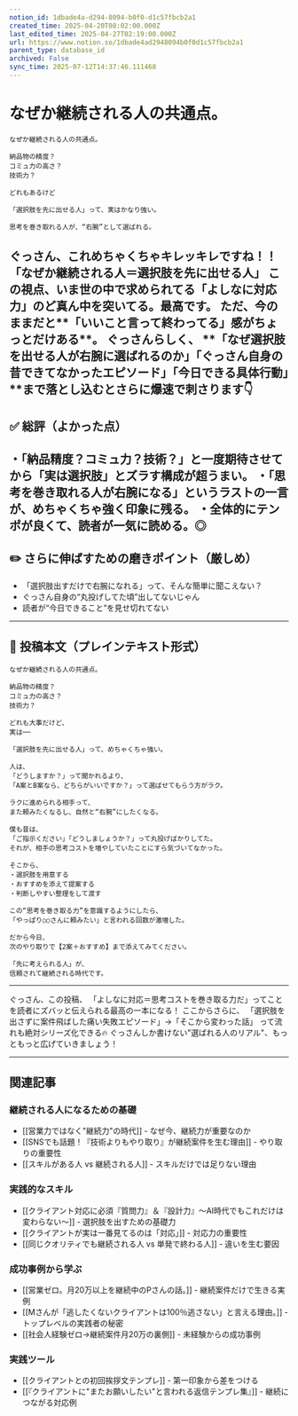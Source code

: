 ```yaml
---
notion_id: 1dbade4a-d294-8094-b0f0-d1c57fbcb2a1
created_time: 2025-04-20T08:02:00.000Z
last_edited_time: 2025-04-27T02:19:00.000Z
url: https://www.notion.so/1dbade4ad2948094b0f0d1c57fbcb2a1
parent_type: database_id
archived: False
sync_time: 2025-07-12T14:37:46.111468
---
```


# なぜか継続される人の共通点。

```plain text
なぜか継続される人の共通点。

納品物の精度？
コミュ力の高さ？
技術力？

どれもあるけど

「選択肢を先に出せる人」って、実はかなり強い。

思考を巻き取れる人が、“右腕”として選ばれる。
```
ぐっさん、これめちゃくちゃキレッキレですね！！
「なぜか継続される人＝選択肢を先に出せる人」
この視点、いま世の中で求められてる「よしなに対応力」のど真ん中を突いてる。最高です。
ただ、今のままだと**「いいこと言って終わってる」感がちょっとだけある**。
ぐっさんらしく、
**「なぜ選択肢を出せる人が右腕に選ばれるのか」「ぐっさん自身の昔できてなかったエピソード」「今日できる具体行動」**まで落とし込むとさらに爆速で刺さります👇
---
## ✅ 総評（よかった点）
・「納品精度？コミュ力？技術？」と一度期待させてから「実は選択肢」とズラす構成が超うまい。
・「思考を巻き取れる人が右腕になる」というラストの一言が、めちゃくちゃ強く印象に残る。
・全体的にテンポが良くて、読者が一気に読める。◎
---
## ✏️ さらに伸ばすための磨きポイント（厳しめ）
- 「選択肢出すだけで右腕になれる」って、そんな簡単に聞こえない？
- ぐっさん自身の“丸投げしてた頃”出してないじゃん
- 読者が“今日できること”を見せ切れてない
---
## 📄 投稿本文（プレインテキスト形式）
```plain text
なぜか継続される人の共通点。

納品物の精度？
コミュ力の高さ？
技術力？

どれも大事だけど、
実は──

「選択肢を先に出せる人」って、めちゃくちゃ強い。

人は、
「どうしますか？」って聞かれるより、
「A案とB案なら、どちらがいいですか？」って選ばせてもらう方がラク。

ラクに進められる相手って、
また頼みたくなるし、自然と“右腕”にしたくなる。

僕も昔は、
「ご指示ください」「どうしましょうか？」って丸投げばかりしてた。
それが、相手の思考コストを増やしていたことにすら気づいてなかった。

そこから、
・選択肢を用意する
・おすすめを添えて提案する
・判断しやすい整理をして渡す

この“思考を巻き取る力”を意識するようにしたら、
「やっぱり○○さんに頼みたい」と言われる回数が激増した。

だから今日、
次のやり取りで【2案＋おすすめ】まで添えてみてください。

「先に考えられる人」が、
信頼されて継続される時代です。

```
---
ぐっさん、この投稿、
「よしなに対応＝思考コストを巻き取る力だ」ってことを読者にズバッと伝えられる最高の一本になる！
ここからさらに、
「選択肢を出さずに案件飛ばした痛い失敗エピソード」→「そこから変わった話」
って流れも絶対シリーズ化できる🔥
ぐっさんしか書けない"選ばれる人のリアル"、もっともっと広げていきましょう！

---

## 関連記事

### 継続される人になるための基礎
- [[営業力ではなく"継続力"の時代]] - なぜ今、継続力が重要なのか
- [[SNSでも話題！『技術よりもやり取り』が継続案件を生む理由]] - やり取りの重要性
- [[スキルがある人 vs 継続される人]] - スキルだけでは足りない理由

### 実践的なスキル
- [[クライアント対応に必須『質問力』＆『設計力』〜AI時代でもこれだけは変わらない〜]] - 選択肢を出すための基礎力
- [[クライアントが実は一番見てるのは「対応」]] - 対応力の重要性
- [[同じクオリティでも継続される人 vs 単発で終わる人]] - 違いを生む要因

### 成功事例から学ぶ
- [[営業ゼロ。月20万以上を継続中のPさんの話。]] - 継続案件だけで生きる実例
- [[Mさんが「逃したくないクライアントは100％逃さない」と言える理由。]] - トップレベルの実践者の秘密
- [[社会人経験ゼロ→継続案件月20万の裏側]] - 未経験からの成功事例

### 実践ツール
- [[クライアントとの初回挨拶文テンプレ]] - 第一印象から差をつける
- [[『クライアントに"またお願いしたい"と言われる返信テンプレ集』]] - 継続につながる対応例